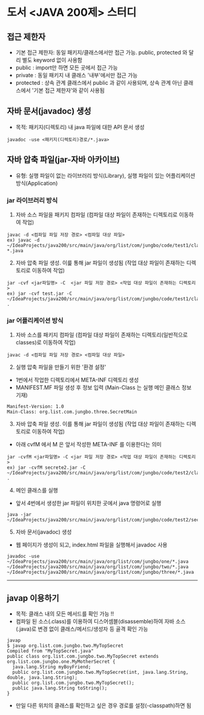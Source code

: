 # 도서 <JAVA 200제> 스터디

## 접근 제한자
- 기본 접근 제한자: 동일 패키지/클래스에서만 접근 가능. public, protected 와 달리 별도 keyword 없이 사용함
- public : import만 하면 모든 곳에서 접근 가능
- private : 동일 패키지 내 클래스 '내부'에서만 접근 가능
- protected : 상속 관계 클래스에서 public 과 같이 사용되며, 상속 관계 아닌 클래스에서 '기본 접근 제한자'와 같이 사용됨

## 자바 문서(javadoc) 생성
- 목적: 패키지(디렉토리) 내 java 파일에 대한 API 문서 생성
```shell
javadoc -use <패키지(디렉토리)경로/*.java>
```

## 자바 압축 파일(jar-자바 아카이브)
- 유형: 실행 파일이 없는 라이브러리 방식(Library), 실행 파일이 있는 어플리케이션 방식(Application)

### jar 라이브러리 방식
1. 자바 소스 파일을 패키지 컴파일 (컴파일 대상 파일이 존재하는 디렉토리로 이동하여 작업)
```shell
javac -d <컴파일 파일 저장 경로> <컴파일 대상 파일>
ex) javac -d ~/IdeaProjects/java200/src/main/java/org/list/com/jungbo/code/test1/classes/ *.java
```
2. 자바 압축 파일 생성. 이릁 통해 jar 파일이 생성됨 (작업 대상 파일이 존재하는 디렉토리로 이동하여 작업)
```shell
jar -cvf <jar파일명> -C  <jar 파일 저장 경로> <작업 대상 파일이 존재하는 디렉토리>
ex) jar -cvf test.jar -C ~/IdeaProjects/java200/src/main/java/org/list/com/jungbo/code/test1/classes/ .
```

### jar 어플리케이션 방식
1. 자바 소스를 패키지 컴파일 (컴파일 대상 파일이 존재하는 디렉토리(일반적으로 classes)로 이동하여 작업)
```shell
javac -d <컴파일 파일 저장 경로> <컴파일 대상 파일>
```
2. 실행 압축 파일을 만들기 위한 '환경 설정'
- 1번에서 작업한 디렉토리에서 META-INF 디렉토리 생성
- MANIFEST.MF 파일 생성 후 정보 입력 (Main-Class 는 실행 메인 클래스 정보 기재)
```manifest
Manifest-Version: 1.0
Main-Class: org.list.com.jungbo.three.SecretMain
```
3. 자바 압축 파일 생성. 이를 통해 jar 파일이 생성됨 (작업 대상 파일이 존재하는 디렉토리로 이동하여 작업)
- 아래 cvfM 에서 M 은 앞서 작성한 META-INF 를 이용한다는 의미
```shell
jar -cvfM <jar파일명> -C <jar 파일 저장 경로> <작업 대상 파일이 존재하는 디렉토리>
ex) jar -cvfM secrete2.jar -C ~/IdeaProjects/java200/src/main/java/org/list/com/jungbo/code/test2/classes/ .
```
4. 메인 클래스를 실행
- 앞서 4번에서 생성한 jar 파일이 위치한 곳에서 java 명령어로 실행
```shell
java -jar ~/IdeaProjects/java200/src/main/java/org/list/com/jungbo/code/test2/secrete2/secrete2.jar
```
5. 자바 문서(javadoc) 생성
- 웹 페이지가 생성이 되고, index.html 파일을 실행해서 javadoc 사용
```shell
javadoc -use ~/IdeaProjects/java200/src/main/java/org/list/com/jungbo/one/*.java ~/IdeaProjects/java200/src/main/java/org/list/com/jungbo/two/*.java ~/IdeaProjects/java200/src/main/java/org/list/com/jungbo/three/*.java
```

<hr>

## javap 이용하기
- 목적: 클래스 내의 모든 메서드를 확인 가능 !!
- 컴파일 된 소스(.class)를 이용하여 디스어셈블(disassemble)하여 자바 소스(.java)로 변경 없이 클래스/메서드/생성자 등 골격 확인 가능
```shell
javap 
$ javap org.list.com.jungbo.two.MyTopSecret
Compiled from "MyTopSecret.java"
public class org.list.com.jungbo.two.MyTopSecret extends org.list.com.jungbo.one.MyMotherSecret {
  java.lang.String myBoyFriend;
  public org.list.com.jungbo.two.MyTopSecret(int, java.lang.String, double, java.lang.String);
  public org.list.com.jungbo.two.MyTopSecret();
  public java.lang.String toString();
}
```
- 만일 다른 위치의 클래스를 확인하고 싶은 경우 경로를 설정(-classpath)하면 됨